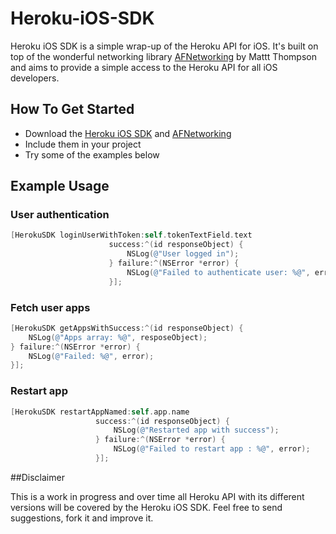 Heroku-iOS-SDK
==============

Heroku iOS SDK is a simple wrap-up of the Heroku API for iOS. It's built on top of the wonderful networking library [AFNetworking](https://github.com/AFNetworking/AFNetworking) by Mattt Thompson and aims to provide a simple access to the Heroku API for all iOS developers.

## How To Get Started

- Download the [Heroku iOS SDK](https://github.com/alvesjtiago/Heroku-iOS-SDK/zipball/master) and [AFNetworking](https://github.com/AFNetworking/AFNetworking/zipball/master)
- Include them in your project
- Try some of the examples below

## Example Usage

### User authentication

``` objective-c
[HerokuSDK loginUserWithToken:self.tokenTextField.text
                      success:^(id responseObject) {
                          NSLog(@"User logged in");
                      } failure:^(NSError *error) {
                          NSLog(@"Failed to authenticate user: %@", error);
                      }];
```

### Fetch user apps

``` objective-c
[HerokuSDK getAppsWithSuccess:^(id responseObject) {
    NSLog(@"Apps array: %@", resposeObject);
} failure:^(NSError *error) {
    NSLog(@"Failed: %@", error);
}];
```

### Restart app

``` objective-c
[HerokuSDK restartAppNamed:self.app.name
                   success:^(id responseObject) {
	                   NSLog(@"Restarted app with success");
                   } failure:^(NSError *error) {
                       NSLog(@"Failed to restart app : %@", error);
                   }];
```

##Disclaimer

This is a work in progress and over time all Heroku API with its different versions will be covered by the Heroku iOS SDK. Feel free to send suggestions, fork it and improve it.